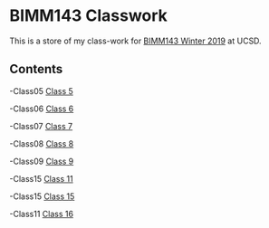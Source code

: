 # BIMM143 Classwork

This is a store of my class-work for [BIMM143 Winter 2019](https://bioboot.github.io/bimm143_W19/) at UCSD.

## Contents  

-Class05 [Class 5](https://github.com/Madihale/bimm143/blob/master/class05/class05.md)

-Class06 [Class 6](https://github.com/Madihale/bimm143/blob/master/class06/class06.md)

-Class07 [Class 7](https://github.com/Madihale/bimm143/blob/master/class07/Class_7.md)

-Class08 [Class 8](https://github.com/Madihale/bimm143/blob/master/class08/class08.md)

-Class09 [Class 9](https://github.com/Madihale/bimm143/blob/master/class09/class09.md)

-Class15 [Class 11](https://github.com/Madihale/bimm143/blob/master/class11/class11.md)

-Class15 [Class 15](https://github.com/Madihale/bimm143/blob/master/class15/class15.md)

-Class11 [Class 16](https://github.com/Madihale/bimm143/blob/master/class16/class16.md)

